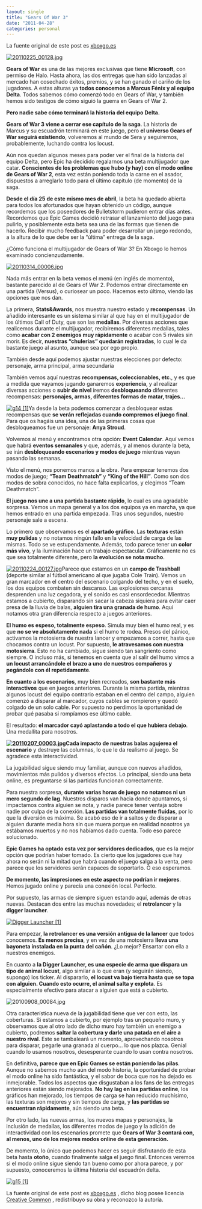 ```yaml
---
layout: single
title: "Gears Of War 3"
date: "2011-04-28"
categories: personal
---
```


La fuente original de este post es [xboxgo.es](https://xboxgo.es/23518/impresiones-beta-multijugador-de-gears-of-war-3/ "Impresiones beta multijuagador de Gear Of War 3")

[![20110225_00128.jpg](images/20110225_00128.jpg)](https://imagenes.blogocio.net/grande/20110225_00128.jpg)

**Gears of War** es una de las mejores exclusivas que tiene **Microsoft**, con permiso de Halo. Hasta ahora, las dos entregas que han sido lanzadas al mercado han cosechado éxitos, premios, y se han ganado el cariño de los jugadores. A estas alturas ya **todos conocemos a Marcus Fénix y al equipo Delta**. Todos sabemos cómo comenzó todo en Gears of War, y también hemos sido testigos de cómo siguió la guerra en Gears of War 2.

**Pero nadie sabe cómo terminará la historia del equipo Delta.**

**Gears of War 3 viene a cerrar ese capítulo de la saga**. La historia de Marcus y su escuadrón terminará en este juego, pero **el universo Gears of War seguirá existiendo**, volveremos al mundo de Sera y seguiremos, probablemente, luchando contra los locust.

Aún nos quedan algunos meses para poder ver el final de la historia del equipo Delta, pero Epic ha decidido regalarnos una beta multijugador que catar. **Conscientes de los problemas que hubo (y hay) con el modo online de Gears of War 2**, esta vez están poniendo toda la carne en el asador, dispuestos a arreglarlo todo para el último capítulo (de momento) de la saga.

**Desde el día 25 de este mismo mes de abril**, la beta ha quedado abierta para todos los afortunados que hayan obtenido un código, aunque recordemos que los poseedores de Bulletstorm pudieron entrar días antes. Recordemos que Epic Games decidió retrasar el lanzamiento del juego para pulirlo, y posiblemente esta beta sea una de las formas que tienen de hacerlo. Recibir mucho feedback para poder desarrollar un juego redondo, a la altura de lo que debe ser la “última” entrega de la saga.

¿Cómo funciona el multijugador de Gears of War 3? En Xboxgo lo hemos examinado concienzudamente.

[![20110314_00006.jpg](images/20110314_00006.jpg)](https://imagenes.blogocio.net/grande/20110314_00006.jpg)

Nada más entrar en la beta vemos el menú (en inglés de momento), bastante parecido al de Gears of War 2. Podemos entrar directamente en una partida (Versus), o curiosear un poco. Hacemos esto último, viendo las opciones que nos dan.

La primera, **Stats&Awards**, nos muestra nuestro estado y **recompensas**. Un añadido interesante es un sistema similar al que hay en el multijugador de los últimos Call of Duty, que son las **medallas**. Por diversas acciones que realicemos durante el multijugador, recibiremos diferentes medallas, tales como **acabar con 2 enemigos muy rápidamente** o acabar con 5 rivales sin morir. Es decir, **nuestras “chulerías” quedarán registradas**, lo cual le da bastante juego al asunto, aunque sea por ego propio.

También desde aquí podemos ajustar nuestras elecciones por defecto: personaje, arma principal, arma secundaria

También vemos aquí nuestras **recompensas, coleccionables, etc**., y es que a medida que vayamos jugando ganaremos **experiencia**, y al realizar diversas acciones o **subir de nivel** iremos **desbloqueando** diferentes recompensas: **personajes, armas, diferentes formas de matar, trajes…**

[![g14 [1]](images/20100522_00020.jpg)](https://imagenes.blogocio.net/grande/20100522_00020.jpg)Ya desde la beta podemos comenzar a desbloquear estas recompensas que **se verán reflejadas cuando compremos el juego final**. Para que os hagáis una idea, una de las primeras cosas que desbloqueamos fue un personaje: **Anya Stroud**.

Volvemos al menú y encontramos otra opción: **Event Calendar**. Aquí vemos que habrá **eventos semanales** y que, además, y al menos durante la beta, se irán **desbloqueando escenarios y modos de juego** mientras vayan pasando las semanas.

Visto el menú, nos ponemos manos a la obra. Para empezar tenemos dos modos de juego; **“Team Deathmatch”** y **“King of the Hill”**. Como son dos modos de sobra conocidos, no hace falta explicarlos, y elegimos “Team Deathmatch”.

**El juego nos une a una partida bastante rápido**, lo cual es una agradable sorpresa. Vemos un mapa general y a los dos equipos ya en marcha, ya que hemos entrado en una partida empezada. Tras unos segundos, nuestro personaje sale a escena.

Lo primero que observamos es el **apartado gráfico**. Las **texturas** están **muy pulidas** y no notamos ningún fallo en la velocidad de carga de las mismas. Todo se ve estupendamente. Además, todo parece tener un **color más vivo**, y la iluminación hace un trabajo espectacular. Gráficamente no es que sea totalmente diferente, pero **la evolución se nota mucho**.

[![20110224_00127.jpg](images/20110224_00127.jpg)](https://imagenes.blogocio.net/grande/20110224_00127.jpg)Parece que estamos en un **campo de Trashball** (deporte similar al fútbol americano al que jugaba Cole Train). Vemos un gran marcador en el centro del escenario colgando del techo, y en el suelo, los dos equipos combaten sin descanso. Las explosiones cercanas desprenden una luz cegadora, y el sonido es casi ensordecedor. Mientras estamos a cubierto, disparando sin sacar la cabeza siquiera para evitar caer presa de la lluvia de balas, **alguien tira una granada de humo**. Aquí notamos otra gran diferencia respecto a juegos anteriores.

**El humo es espeso, totalmente espeso**. Simula muy bien el humo real, y es que **no se ve absolutamente nada** si el humo te rodea. Presos del pánico, activamos la motosierra de nuestra lancer y empezamos a correr, hasta que chocamos contra un locust. Por supuesto, **le atravesamos con nuestra motosierra**. Esto no ha cambiado, sigue siendo tan sangriento como siempre. O incluso más, si tenemos en cuenta que al salir del humo vimos a **un locust arrancándole el brazo a uno de nuestros compañeros y pegándole con él repetidamente**.

**En cuanto a los escenarios**, muy bien recreados, **son bastante más interactivos** que en juegos anteriores. Durante la misma partida, mientras algunos locust del equipo contrario estaban en el centro del campo, alguien comenzó a disparar al marcador, cuyos cables se rompieron y quedó colgado de un solo cable. Por supuesto no perdimos la oportunidad de probar qué pasaba si rompíamos ese último cable.

El resultado: **el marcador cayó aplastando a todo el que hubiera debajo**. Una medallita para nosotros.

**[![20110207_00003.jpg](images/20110207_00003.jpg)](https://imagenes.blogocio.net/grande/20110207_00003.jpg)Cada impacto de nuestras balas agujerea el escenario** y destruye las columnas, lo que le da realismo al juego. Se agradece esta interactividad.

La jugabilidad sigue siendo muy familiar, aunque con nuevos añadidos, movimientos más pulidos y diversos efectos. Lo principal, siendo una beta online, es preguntarse si las partidas funcionan correctamente.

Para nuestra sorpresa, **durante varias horas de juego no notamos ni un mero segundo de lag**. Nuestros disparos van hacia donde apuntamos, si impactamos contra alguien se nota, y nadie parece tener ventaja sobre nadie por culpa de la conexión. **Las partidas van totalmente fluidas**, por lo que la diversión es máxima. Se acabó eso de ir a saltos y de disparar a alguien durante media hora sin que muera porque en realidad nosotros ya estábamos muertos y no nos habíamos dado cuenta. Todo eso parece solucionado.

**Epic Games ha optado esta vez por servidores dedicados**, que es la mejor opción que podrían haber tomado. Es cierto que los jugadores que hay ahora no serán ni la mitad que habrá cuando el juego salga a la venta, pero parece que los servidores serán capaces de soportarlo. O eso esperamos.

**De momento, las impresiones en este aspecto no podrían ir mejores**. Hemos jugado online y parecía una conexión local. Perfecto.

Por supuesto, las armas de siempre siguen estando aquí, además de otras nuevas. Destacan dos entre las muchas novedades; el **retrolancer** y la **digger launcher**.

[![Digger Launcher [1]](images/20110427_00192.jpg)](https://imagenes.blogocio.net/grande/20110427_00192.jpg)

Para empezar, **la retrolancer es una versión antigua de la lancer** que todos conocemos. **Es menos precisa**, y en vez de una motosierra **lleva una bayoneta instalada en la punta del cañón**. ¿Lo mejor? Ensartar con ella a nuestros enemigos.

En cuanto a **la Digger Launcher, es una especie de arma que dispara un tipo de animal locust**, algo similar a lo que eran (y seguirán siendo, supongo) los ticker. Al dispararlo, **el locust va bajo tierra hasta que se topa con alguien. Cuando esto ocurre, el animal salta y explota**. Es especialmente efectivo para atacar a alguien que está a cubierto.

![20100908_00084.jpg](images/20100908_00084.jpg)

Otra característica nueva de la jugabilidad tiene que ver con esto, las coberturas. Si estamos a cubierto, por ejemplo tras un pequeño muro, y observamos que al otro lado de dicho muro hay también un enemigo a cubierto, podremos **saltar la cobertura y darle una patada en el aire a nuestro rival**. Este se tambaleará un momento, aprovechando nosotros para disparar, pegarle una granada al cuerpo… lo que nos plazca. Genial cuando lo usamos nosotros, desesperante cuando lo usan contra nosotros.

En definitiva, **parece que en Epic Games se están poniendo las pilas**. Aunque no sabemos mucho aún del modo historia, la oportunidad de probar el modo online ha sido fantástica, y el sabor de boca que nos ha dejado es inmejorable. Todos los aspectos que disgustaban a los fans de las entregas anteriores están siendo mejorados. **No hay lag en las partidas online**, los gráficos han mejorado, los tiempos de carga se han reducido muchísimo, las texturas son mejores y sin tiempos de carga, y **las partidas se encuentran rápidamente**, aún siendo una beta.

Por otro lado, las nuevas armas, los nuevos mapas y personajes, la inclusión de medallas, los diferentes modos de juego y la adición de interactividad con los escenarios promete que **Gears of War 3 contará con, al menos, uno de los mejores modos online de esta generación.**

De momento, lo único que podemos hacer es seguir disfrutando de esta beta hasta **otoño**, cuando finalmente salga el juego final. Entonces veremos si el modo online sigue siendo tan bueno como por ahora parece, y por supuesto, conoceremos la última historia del escuadrón delta.

[![g15 [1]](images/20100522_00021.jpg)](https://imagenes.blogocio.net/grande/20100522_00021.jpg)

La fuente original de este post es [xboxgo.es](https://xboxgo.es/23518/impresiones-beta-multijugador-de-gears-of-war-3/ "Impresiones beta multijuagador de Gear Of War 3") , dicho blog posee licencia [Creative Common](https://creativecommons.org/licenses/by-nc/2.5/es/ "Creatice Commons By Nc") , redistribuyo su obra y reconozco la autoría.

